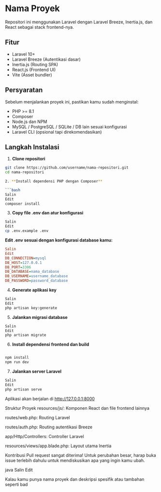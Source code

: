 # Nama Proyek

Repositori ini menggunakan Laravel dengan Laravel Breeze, Inertia.js, dan React sebagai stack frontend-nya.

## Fitur

- Laravel 10+
- Laravel Breeze (Autentikasi dasar)
- Inertia.js (Routing SPA)
- React.js (Frontend UI)
- Vite (Asset bundler)

## Persyaratan

Sebelum menjalankan proyek ini, pastikan kamu sudah menginstal:

- PHP >= 8.1
- Composer
- Node.js dan NPM
- MySQL / PostgreSQL / SQLite / DB lain sesuai konfigurasi
- Laravel CLI (opsional tapi direkomendasikan)

## Langkah Instalasi

1. **Clone repositori**
```bash
git clone https://github.com/username/nama-repositori.git
cd nama-repositori
  
2. **Install dependensi PHP dengan Composer**

```bash
Salin
Edit
composer install
```

3. **Copy file .env dan atur konfigurasi**

```bash
Salin
Edit
cp .env.example .env
```

**Edit .env sesuai dengan konfigurasi database kamu:**

```ini
Salin
Edit
DB_CONNECTION=mysql
DB_HOST=127.0.0.1
DB_PORT=3306
DB_DATABASE=nama_database
DB_USERNAME=username_database
DB_PASSWORD=password_database
```

4. **Generate aplikasi key**

```bash
Salin
Edit
php artisan key:generate
```

5. **Jalankan migrasi database**

```bash
Salin
Edit
php artisan migrate
```

6. **Install dependensi frontend dan build**
```bash

npm install
npm run dev
```
7. **Jalankan server Laravel**

```bash
Salin
Edit
php artisan serve
```

Aplikasi akan berjalan di http://127.0.0.1:8000

Struktur Proyek
resources/js/: Komponen React dan file frontend lainnya

routes/web.php: Routing Laravel

routes/auth.php: Routing autentikasi Breeze

app/Http/Controllers: Controller Laravel

resources/views/app.blade.php: Layout utama Inertia

Kontribusi
Pull request sangat diterima! Untuk perubahan besar, harap buka issue terlebih dahulu untuk mendiskusikan apa yang ingin kamu ubah.

java
Salin
Edit

Kalau kamu punya nama proyek dan deskripsi spesifik atau tambahan seperti bad